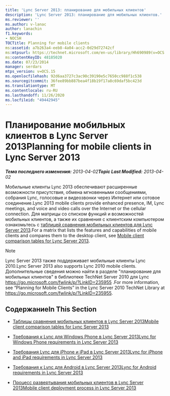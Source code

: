 ```yaml
---
title: 'Lync Server 2013: планирование для мобильных клиентов'
description: 'Lync Server 2013: планирование для мобильных клиентов.'
ms.reviewer: ''
ms.author: v-lanac
author: lanachin
f1.keywords:
- NOCSH
TOCTitle: Planning for mobile clients
ms:assetid: a7b263a4-eeb8-4a04-acc2-0d29d72742cf
ms:mtpsurl: https://technet.microsoft.com/en-us/library/Hh690989(v=OCS.15)
ms:contentKeyID: 48185020
ms.date: 07/23/2014
manager: serdars
mtps_version: v=OCS.15
ms.openlocfilehash: 92d6aa3727c3ac90c39190e5c7650cc988f1c538
ms.sourcegitcommit: 36fee89bb887bea4f18b19f17a8c69daf5bc423d
ms.translationtype: MT
ms.contentlocale: ru-RU
ms.lasthandoff: 11/26/2020
ms.locfileid: "49442945"
---
```

# <a name="planning-for-mobile-clients-in-lync-server-2013"></a><span data-ttu-id="d081a-103">Планирование мобильных клиентов в Lync Server 2013</span><span class="sxs-lookup"><span data-stu-id="d081a-103">Planning for mobile clients in Lync Server 2013</span></span>

<div data-xmlns="http://www.w3.org/1999/xhtml">

<div class="topic" data-xmlns="http://www.w3.org/1999/xhtml" data-msxsl="urn:schemas-microsoft-com:xslt" data-cs="https://msdn.microsoft.com/">

<div data-asp="https://msdn2.microsoft.com/asp">



</div>

<div id="mainSection">

<div id="mainBody"><span data-ttu-id="d081a-104">

<span> </span></span><span class="sxs-lookup"><span data-stu-id="d081a-104">

<span> </span></span></span>

<span data-ttu-id="d081a-105">_**Тема последнего изменения:** 2013-04-02_</span><span class="sxs-lookup"><span data-stu-id="d081a-105">_**Topic Last Modified:** 2013-04-02_</span></span>

<span data-ttu-id="d081a-106">Мобильные клиенты Lync 2013 обеспечивают расширенные возможности присутствия, обмена мгновенными сообщениями, собрания Lync, голосовые и видеозвонки через Интернет или сотовое соединение.</span><span class="sxs-lookup"><span data-stu-id="d081a-106">Lync 2013 mobile clients provide enhanced presence, IM, Lync meetings, and voice and video calls over the Internet or the cellular connection.</span></span> <span data-ttu-id="d081a-107">Для матрицы со списком функций и возможностей мобильных клиентов, а также их сравнения с клиентским компьютером ознакомьтесь с [таблицей сравнения мобильных клиентов для Lync Server 2013](lync-server-2013-mobile-client-comparison-tables.md).</span><span class="sxs-lookup"><span data-stu-id="d081a-107">For a matrix that lists the features and capabilities of mobile clients and compares them to the desktop client, see [Mobile client comparison tables for Lync Server 2013](lync-server-2013-mobile-client-comparison-tables.md).</span></span>

<div>


> [!NOTE]  
> <span data-ttu-id="d081a-108">Lync Server 2013 также поддерживает мобильные клиенты Lync 2010.</span><span class="sxs-lookup"><span data-stu-id="d081a-108">Lync Server 2013 also supports Lync 2010 mobile clients.</span></span> <span data-ttu-id="d081a-109">Дополнительные сведения можно найти в разделе "планирование для мобильных клиентов" в библиотеке TechNet Server 2010 для Lync <A href="https://go.microsoft.com/fwlink/p/?linkid=235955">https://go.microsoft.com/fwlink/p/?LinkID=235955</A> .</span><span class="sxs-lookup"><span data-stu-id="d081a-109">For more information, see “Planning for Mobile Clients” in the Lync Server 2010 TechNet Library at <A href="https://go.microsoft.com/fwlink/p/?linkid=235955">https://go.microsoft.com/fwlink/p/?LinkID=235955</A>.</span></span>



</div>

<div>

## <a name="in-this-section"></a><span data-ttu-id="d081a-110">Содержание</span><span class="sxs-lookup"><span data-stu-id="d081a-110">In This Section</span></span>

  - [<span data-ttu-id="d081a-111">Таблицы сравнения мобильных клиентов в Lync Server 2013</span><span class="sxs-lookup"><span data-stu-id="d081a-111">Mobile client comparison tables for Lync Server 2013</span></span>](lync-server-2013-mobile-client-comparison-tables.md)

  - [<span data-ttu-id="d081a-112">Требования к Lync для Windows Phone в Lync Server 2013</span><span class="sxs-lookup"><span data-stu-id="d081a-112">Lync for Windows Phone requirements in Lync Server 2013</span></span>](lync-server-2013-lync-for-windows-phone-requirements.md)

  - [<span data-ttu-id="d081a-113">Требования Lync для iPhone и iPad в Lync Server 2013</span><span class="sxs-lookup"><span data-stu-id="d081a-113">Lync for iPhone and iPad requirements in Lync Server 2013</span></span>](lync-server-2013-lync-for-iphone-and-ipad-requirements.md)

  - [<span data-ttu-id="d081a-114">Требования к Lync для Android в Lync Server 2013</span><span class="sxs-lookup"><span data-stu-id="d081a-114">Lync for Android requirements in Lync Server 2013</span></span>](lync-server-2013-lync-for-android-requirements.md)

  - [<span data-ttu-id="d081a-115">Процесс развертывания мобильных клиентов в Lync Server 2013</span><span class="sxs-lookup"><span data-stu-id="d081a-115">Mobile client deployment process in Lync Server 2013</span></span>](lync-server-2013-mobile-client-deployment-process.md)

<span data-ttu-id="d081a-116"></div>

</div>

<span> </span>

</div>

</div>

</span><span class="sxs-lookup"><span data-stu-id="d081a-116"></div>

</div>

<span> </span>

</div>

</div>

</span></span></div>

